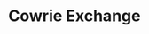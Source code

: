 ---
blog: https://medium.com/cowrie-exchange
git: https://github.com/cowriesys/stellarator
logohandle: cowrieexchange
sort: cowrie
title: Cowrie Exchange
twitter: https://x.com/cowrie_exchange
website: https://www.cowrie.exchange/
youtube: https://youtube.com/channel/UC3BaWg43B7AGFWKzSkYVeLw
---